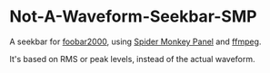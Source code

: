 # Not-A-Waveform-Seekbar-SMP
A seekbar for [foobar2000](https://www.foobar2000.org), using [Spider Monkey Panel](https://theqwertiest.github.io/foo_spider_monkey_panel) and [ffmpeg](https://ffmpeg.org/ffprobe.html).

It's based on RMS or peak levels, instead of the actual waveform.
